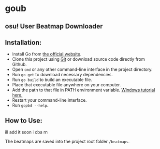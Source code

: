 # goub

## osu! User Beatmap Downloader

## Installation:

- Install Go from [the official website](https://go.dev/).
- Clone this project using [Git](https://git-scm.com/) or download source code directly from Github.
- Open `cmd` or any other command-line interface in the project directory.
- Run `go get` to download necessary dependencies.
- Run `go build` to build an executable file.
- Place that executable file anywhere on your computer.
- Add the path to that file in PATH environment
  variable. [Windows tutorial here.](https://stackoverflow.com/questions/44272416/how-to-add-a-folder-to-path-environment-variable-in-windows-10-with-screensho)
- Restart your command-line interface.
- Run `gopbd --help`.

## How to Use:

ill add it soon i cba rn

The beatmaps are saved into the project root folder `/beatmaps`.
